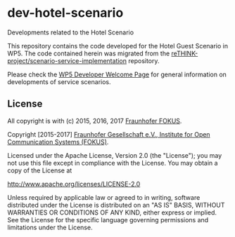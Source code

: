 # dev-hotel-scenario
Developments related to the Hotel Scenario

This repository contains the code developed for the Hotel Guest Scenario in WP5.  The code contained herein was migrated from the [reTHINK-project/scenario-service-implementation](https://github.com/reTHINK-project/scenario-service-implementation) repository.


Please check the [WP5 Developer Welcome Page](https://github.com/reTHINK-project/scenario-service-implementation/blob/master/README.md) for general information on developments of service scenarios.

## License

All copyright is with (c) 2015, 2016, 2017 [Fraunhofer FOKUS](http://www.fokus.fraunhofer.de).

Copyright [2015-2017] [Fraunhofer Gesellschaft e.V., Institute for
Open Communication Systems (FOKUS)](http://www.fokus.fraunhofer.de).

Licensed under the Apache License, Version 2.0 (the "License");
you may not use this file except in compliance with the License.
You may obtain a copy of the License at

http://www.apache.org/licenses/LICENSE-2.0

Unless required by applicable law or agreed to in writing, software
distributed under the License is distributed on an "AS IS" BASIS,
WITHOUT WARRANTIES OR CONDITIONS OF ANY KIND, either express or implied.
See the License for the specific language governing permissions and
limitations under the License.
